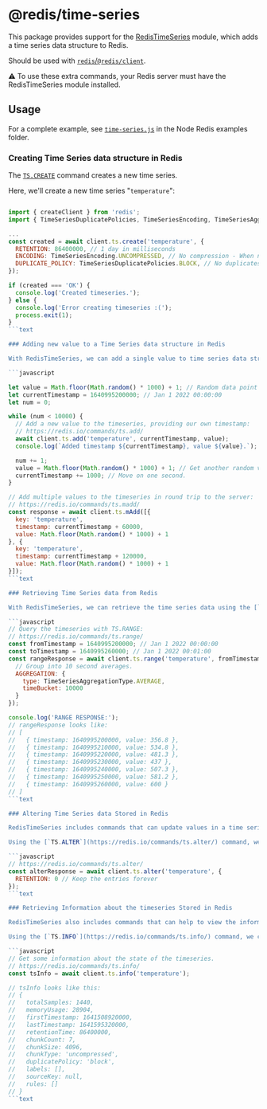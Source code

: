 # @redis/time-series

This package provides support for the [RedisTimeSeries](https://redis.io/docs/data-types/timeseries/) module, which adds a time series data structure to Redis.

Should be used with [`redis`/`@redis/client`](https://github.com/redis/node-redis).

:warning: To use these extra commands, your Redis server must have the RedisTimeSeries module installed.

## Usage

For a complete example, see [`time-series.js`](https://github.com/redis/node-redis/blob/master/examples/time-series.js) in the Node Redis examples folder.

### Creating Time Series data structure in Redis

The [`TS.CREATE`](https://oss.redis.com/redistimeseries/commands/#tscreate) command creates a new time series.

Here, we'll create a new time series "`temperature`":

```javascript

import { createClient } from 'redis';
import { TimeSeriesDuplicatePolicies, TimeSeriesEncoding, TimeSeriesAggregationType } from '@redis/time-series';

...
const created = await client.ts.create('temperature', {
  RETENTION: 86400000, // 1 day in milliseconds
  ENCODING: TimeSeriesEncoding.UNCOMPRESSED, // No compression - When not specified, the option is set to COMPRESSED
  DUPLICATE_POLICY: TimeSeriesDuplicatePolicies.BLOCK, // No duplicates - When not specified: set to the global DUPLICATE_POLICY configuration of the database (which by default, is BLOCK).
});

if (created === 'OK') {
  console.log('Created timeseries.');
} else {
  console.log('Error creating timeseries :(');
  process.exit(1);
}
```text

### Adding new value to a Time Series data structure in Redis

With RedisTimeSeries, we can add a single value to time series data structure using the [`TS.ADD`](https://redis.io/commands/ts.add/) command and if we would like to add multiple values we can use the [`TS.MADD`](https://redis.io/commands/ts.madd/) command.

```javascript

let value = Math.floor(Math.random() * 1000) + 1; // Random data point value
let currentTimestamp = 1640995200000; // Jan 1 2022 00:00:00
let num = 0;

while (num < 10000) {
  // Add a new value to the timeseries, providing our own timestamp:
  // https://redis.io/commands/ts.add/
  await client.ts.add('temperature', currentTimestamp, value);
  console.log(`Added timestamp ${currentTimestamp}, value ${value}.`);

  num += 1;
  value = Math.floor(Math.random() * 1000) + 1; // Get another random value
  currentTimestamp += 1000; // Move on one second.
}

// Add multiple values to the timeseries in round trip to the server:
// https://redis.io/commands/ts.madd/
const response = await client.ts.mAdd([{
  key: 'temperature',
  timestamp: currentTimestamp + 60000,
  value: Math.floor(Math.random() * 1000) + 1
}, {
  key: 'temperature',
  timestamp: currentTimestamp + 120000,
  value: Math.floor(Math.random() * 1000) + 1
}]);
```text

### Retrieving Time Series data from Redis

With RedisTimeSeries, we can retrieve the time series data using the [`TS.RANGE`](https://redis.io/commands/ts.range/) command by passing the criteria as follows:

```javascript
// Query the timeseries with TS.RANGE:
// https://redis.io/commands/ts.range/
const fromTimestamp = 1640995200000; // Jan 1 2022 00:00:00
const toTimestamp = 1640995260000; // Jan 1 2022 00:01:00
const rangeResponse = await client.ts.range('temperature', fromTimestamp, toTimestamp, {
  // Group into 10 second averages.
  AGGREGATION: {
    type: TimeSeriesAggregationType.AVERAGE,
    timeBucket: 10000
  }
});

console.log('RANGE RESPONSE:');
// rangeResponse looks like:
// [
//   { timestamp: 1640995200000, value: 356.8 },
//   { timestamp: 1640995210000, value: 534.8 },
//   { timestamp: 1640995220000, value: 481.3 },
//   { timestamp: 1640995230000, value: 437 },
//   { timestamp: 1640995240000, value: 507.3 },
//   { timestamp: 1640995250000, value: 581.2 },
//   { timestamp: 1640995260000, value: 600 }
// ]
```text

### Altering Time Series data Stored in Redis

RedisTimeSeries includes commands that can update values in a time series data structure.

Using the [`TS.ALTER`](https://redis.io/commands/ts.alter/) command, we can update time series retention like this:

```javascript
// https://redis.io/commands/ts.alter/
const alterResponse = await client.ts.alter('temperature', {
  RETENTION: 0 // Keep the entries forever
});
```text

### Retrieving Information about the timeseries Stored in Redis

RedisTimeSeries also includes commands that can help to view the information on the state of a time series.

Using the [`TS.INFO`](https://redis.io/commands/ts.info/) command, we can view timeseries information like this:

```javascript
// Get some information about the state of the timeseries.
// https://redis.io/commands/ts.info/
const tsInfo = await client.ts.info('temperature');

// tsInfo looks like this:
// {
//   totalSamples: 1440,
//   memoryUsage: 28904,
//   firstTimestamp: 1641508920000,
//   lastTimestamp: 1641595320000,
//   retentionTime: 86400000,
//   chunkCount: 7,
//   chunkSize: 4096,
//   chunkType: 'uncompressed',
//   duplicatePolicy: 'block',
//   labels: [],
//   sourceKey: null,
//   rules: []
// }
```text


